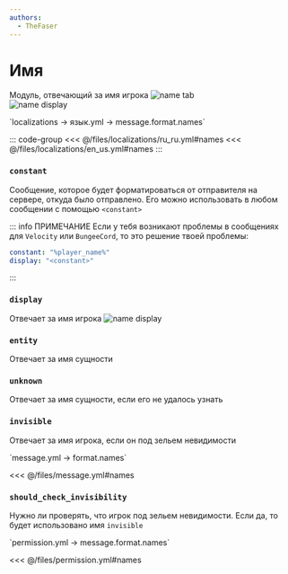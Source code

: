 ```yaml
---
authors:
  - TheFaser
---
```


# Имя

Модуль, отвечающий за имя игрока
![name tab](/nametab.png)  
![name display](/namedisplay.png)  

[//]: # (localization)
<!--@include: @/parts/words.md#localization--> 
<!--@include: @/parts/words.md#path--> `localizations → язык.yml → message.format.names`

<!--@include: @/parts/words.md#default--> 

::: code-group
<<< @/files/localizations/ru_ru.yml#names
<<< @/files/localizations/en_us.yml#names
:::

### `constant`

Сообщение, которое будет форматироваться от отправителя на сервере, откуда было отправлено. Его можно использовать в любом сообщении с помощью `<constant>`

::: info ПРИМЕЧАНИЕ
Если у тебя возникают проблемы в сообщениях для `Velocity` или `BungeeCord`, то это решение твоей проблемы:

```yaml
constant: "%player_name%"
display: "<constant>"
```

:::


### `display`

Отвечает за имя игрока
![name display](/namedisplay.png)

### `entity`

Отвечает за имя сущности

### `unknown`

Отвечает за имя сущности, если его не удалось узнать

### `invisible`

Отвечает за имя игрока, если он под зельем невидимости

[//]: # (message.yml)
<!--@include: @/parts/words.md#setting-->
<!--@include: @/parts/words.md#path--> `message.yml → format.names`

<!--@include: @/parts/words.md#default-->
<<< @/files/message.yml#names

<!--@include: @/parts/enable.md-->

### `should_check_invisibility`

Нужно ли проверять, что игрок под зельем невидимости. Если да, то будет использовано имя `invisible`

[//]: # (permission.yml)
<!--@include: @/parts/words.md#permission-->
<!--@include: @/parts/words.md#path--> `permission.yml → message.format.names`

<!--@include: @/parts/words.md#default-->
<<< @/files/permission.yml#names

<!--@include: @/parts/permission/permissionTier3.md-->